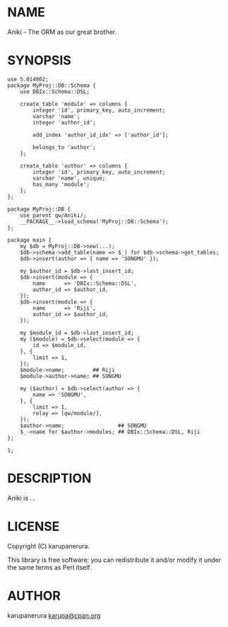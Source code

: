 # NAME

Aniki - The ORM as our great brother.

# SYNOPSIS

    use 5.014002;
    package MyProj::DB::Schema {
        use DBIx::Schema::DSL;

        create_table 'module' => columns {
            integer 'id', primary_key, auto_increment;
            varchar 'name';
            integer 'author_id';

            add_index 'author_id_idx' => ['author_id'];

            belongs_to 'author';
        };

        create_table 'author' => columns {
            integer 'id', primary_key, auto_increment;
            varchar 'name', unique;
            has_many 'module';
        };
    };

    package MyProj::DB {
        use parent qw/Aniki/;
        __PACKAGE__->load_schema('MyProj::DB::Schema');
    };

    package main {
        my $db = MyProj::DB->new(...);
        $db->schema->add_table(name => $_) for $db->schema->get_tables;
        $db->insert(author => { name => 'SONGMU' });

        my $author_id = $db->last_insert_id;
        $db->insert(module => {
            name      => 'DBIx::Schema::DSL',
            author_id => $author_id,
        });
        $db->insert(module => {
            name      => 'Riji',
            author_id => $author_id,
        });

        my $module_id = $db->last_insert_id;
        my ($module) = $db->select(module => {
            id => $module_id,
        }, {
            limit => 1,
        });
        $module->name;         ## Riji
        $module->author->name; ## SONGMU

        my ($author) = $db->select(author => {
            name => 'SONGMU',
        }, {
            limit => 1,
            relay => [qw/module/],
        });
        $author->name;                 ## SONGMU
        $_->name for $author->modules; ## DBIx::Schema::DSL, Riji
    };

    1;

# DESCRIPTION

Aniki is ...

# LICENSE

Copyright (C) karupanerura.

This library is free software; you can redistribute it and/or modify
it under the same terms as Perl itself.

# AUTHOR

karupanerura <karupa@cpan.org>
